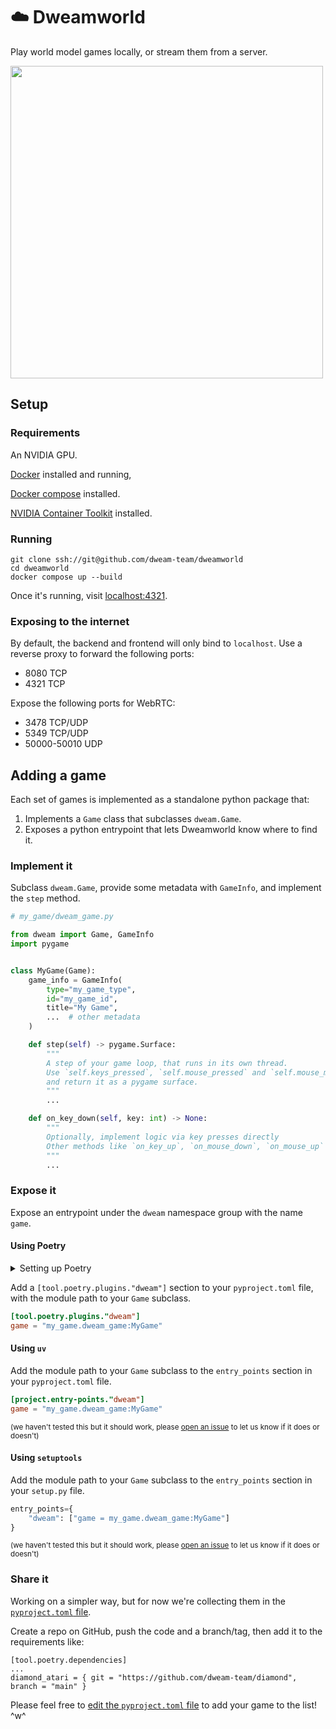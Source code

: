 # ☁️ Dweamworld

Play world model games locally, or stream them from a server.

<img src="https://github.com/user-attachments/assets/ae4ac248-683b-4e76-b475-6c89db6bf596" width="500"/>

## Setup

### Requirements

An NVIDIA GPU.

[Docker](https://www.docker.com/) installed and running,

[Docker compose](https://docs.docker.com/compose/install/) installed.

[NVIDIA Container Toolkit](https://docs.nvidia.com/datacenter/cloud-native/container-toolkit/latest/install-guide.html) installed.

### Running

```
git clone ssh://git@github.com/dweam-team/dweamworld
cd dweamworld
docker compose up --build
```

Once it's running, visit [localhost:4321](http://localhost:4321).

### Exposing to the internet

By default, the backend and frontend will only bind to `localhost`.
Use a reverse proxy to forward the following ports:
- 8080 TCP
- 4321 TCP

Expose the following ports for WebRTC:
- 3478 TCP/UDP
- 5349 TCP/UDP
- 50000-50010 UDP

## Adding a game

Each set of games is implemented as a standalone python package that:
1. Implements a `Game` class that subclasses `dweam.Game`.
2. Exposes a python entrypoint that lets Dweamworld know where to find it.

### Implement it

Subclass `dweam.Game`, provide some metadata with `GameInfo`, and implement the `step` method.

```python
# my_game/dweam_game.py

from dweam import Game, GameInfo
import pygame


class MyGame(Game):
    game_info = GameInfo(
        type="my_game_type",
        id="my_game_id",
        title="My Game",
        ...  # other metadata
    )

    def step(self) -> pygame.Surface:
        """
        A step of your game loop, that runs in its own thread.
        Use `self.keys_pressed`, `self.mouse_pressed` and `self.mouse_motion` to generate the next frame,
        and return it as a pygame surface.
        """
        ...

    def on_key_down(self, key: int) -> None:
        """
        Optionally, implement logic via key presses directly
        Other methods like `on_key_up`, `on_mouse_down`, `on_mouse_up` and `on_mouse_motion` are also available.
        """
        ...
```

### Expose it

Expose an entrypoint under the `dweam` namespace group with the name `game`.

#### Using Poetry

<details>
<summary>Setting up Poetry</summary>

1. [Install Poetry](https://python-poetry.org/docs/#installation).
2. Initialize a new project: `poetry init`
3. Add `dweam` to your dependencies: `poetry add dweam`

</details>

Add a `[tool.poetry.plugins."dweam"]` section to your `pyproject.toml` file, 
with the module path to your `Game` subclass.

```toml
[tool.poetry.plugins."dweam"]
game = "my_game.dweam_game:MyGame"
```

#### Using `uv`

Add the module path to your `Game` subclass to the `entry_points` section in your `pyproject.toml` file.

```toml
[project.entry-points."dweam"]
game = "my_game.dweam_game:MyGame"
```

<sub>(we haven't tested this but it should work, please [open an issue](https://github.com/dweam-team/dweamworld/issues/new) to let us know if it does or doesn't)</sub>

#### Using `setuptools`

Add the module path to your `Game` subclass to the `entry_points` section in your `setup.py` file.

```python
entry_points={
    "dweam": ["game = my_game.dweam_game:MyGame"]
}
```

<sub>(we haven't tested this but it should work, please [open an issue](https://github.com/dweam-team/dweamworld/issues/new) to let us know if it does or doesn't)</sub>

### Share it

Working on a simpler way, but for now we're collecting them in the [`pyproject.toml` file](pyproject.toml).

Create a repo on GitHub, push the code and a branch/tag, then add it to the requirements like:

```
[tool.poetry.dependencies]
...
diamond_atari = { git = "https://github.com/dweam-team/diamond", branch = "main" }
```

Please feel free to [edit the `pyproject.toml` file](https://github.com/dweam-team/dweamworld/edit/main/pyproject.toml) to add your game to the list! ^w^
